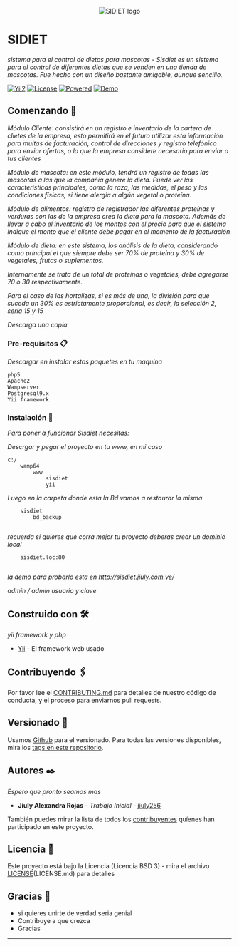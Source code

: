 <p align="center">
  <img src="http://sisdiet.jiuly.com.ve/themes/abound/img/icons/favicon.png" alt="SIDIET logo"/>
</p>

# SIDIET

_sistema para el control de dietas para mascotas - Sisdiet es un sistema para el control de diferentes dietas que se venden en una tienda de mascotas. Fue hecho con un diseño bastante amigable, aunque sencillo._

[![Yii2](https://img.shields.io/badge/Powered_by-Yii_Framework-green.svg?style=flat)](https://www.yiiframework.com/) 
[![License](https://img.shields.io/badge/license-BSD3-orange.svg)](https://github.com/jiuly256/sisdiet/blob/master/README.md)
[![Powered](https://img.shields.io/badge/Powered%20by-jiuly256-blue.svg)](https://jiuly.com.ve/wp/contacto/)
[![Demo](https://img.shields.io/badge/Demo-sisdiet-yellowgreen.svg)](https://sisdiet.jiuly.com.ve/)


## Comenzando 🚀

_Módulo Cliente: consistirá en un registro e inventario de la cartera de clietes de la empresa, esto permitirá en el futuro utilizar esta información para multas de facturación, control de direcciones y registro telefónico para enviar ofertas, o lo que la empresa considere necesario para enviar a tus clientes_

_Módulo de mascota: en este módulo, tendrá un registro de todas las mascotas a las que la compañía genere la dieta. Puede ver las características principales, como la raza, las medidas, el peso y las condiciones físicas, si tiene alergia a algún vegetal o proteína._

_Módulo de alimentos: registro de registrador las diferentes proteínas y verduras con las de la empresa crea la dieta para la mascota. Además de llevar a cabo el inventario de los montos con el precio para que el sistema indique el monto que el cliente debe pagar en el momento de la facturación_

_Módulo de dieta: en este sistema, los análisis de la dieta, considerando como principal el que siempre debe ser 70% de proteína y 30% de vegetales, frutas o suplementos._

_Internamente se trata de un total de proteínas o vegetales, debe agregarse 70 o 30 respectivamente._

_Para el caso de las hortalizas, si es más de una, la división para que suceda un 30% es estrictamente proporcional, es decir, la selección 2, sería 15 y 15_

_Descarga una copia_



### Pre-requisitos 📋

_Descargar en instalar estos paquetes en tu maquina_

```
php5
Apache2
Wampserver
Postgresql9.x
Yii framework
```

### Instalación 🔧

_Para poner a funcionar Sisdiet necesitas:_

_Descrgar y pegar el proyecto en tu www, en mi caso_

```
c:/
	wamp64
		www
			sisdiet
			yii

```

_Luego en la carpeta donde esta la Bd vamos a restaurar la misma_

```
	sisdiet
		bd_backup
		
```

_recuerda si quieres que corra mejor tu proyecto deberas crear un dominio local_

```
	sisdiet.loc:80
		
```

_la demo para probarlo esta en http://sisdiet.jiuly.com.ve/_

_admin / admin usuario y clave_


## Construido con 🛠️

_yii framework y php_

* [Yii](https://www.yiiframework.com/) - El framework web usado


## Contribuyendo 🖇️

Por favor lee el [CONTRIBUTING.md](https://gist.github.com/jiuly256/sisdiet) para detalles de nuestro código de conducta, y el proceso para enviarnos pull requests.

## Versionado 📌

Usamos [Github](https://github.com) para el versionado. Para todas las versiones disponibles, mira los [tags en este repositorio](https://github.com/jiuly256/sisdiet/).

## Autores ✒️

_Espero que pronto seamos mas_

* **Jiuly Alexandra Rojas** - *Trabajo Inicial* - [jiuly256](https://github.com/jiuly256)


También puedes mirar la lista de todos los [contribuyentes](https://github.com/jiuly256/sisdiet/contributors) quíenes han participado en este proyecto. 

## Licencia 📄

Este proyecto está bajo la Licencia (Licencia BSD 3) - mira el archivo [LICENSE](https://github.com/jiuly256/sisdiet/blob/master/)(LICENSE.md) para detalles

## Gracias 🎁

* si quieres unirte de verdad seria genial
* Contribuye a que crezca
* Gracias



---


